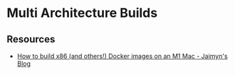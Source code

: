 Multi Architecture Builds
===

Resources
---

- [How to build x86 (and others!) Docker images on an
    M1 Mac - Jaimyn's Blog][1]

<!-- Links -->
[1]:
https://blog.jaimyn.dev/how-to-build-multi-architecture-docker-images-on-an-m1-mac/

